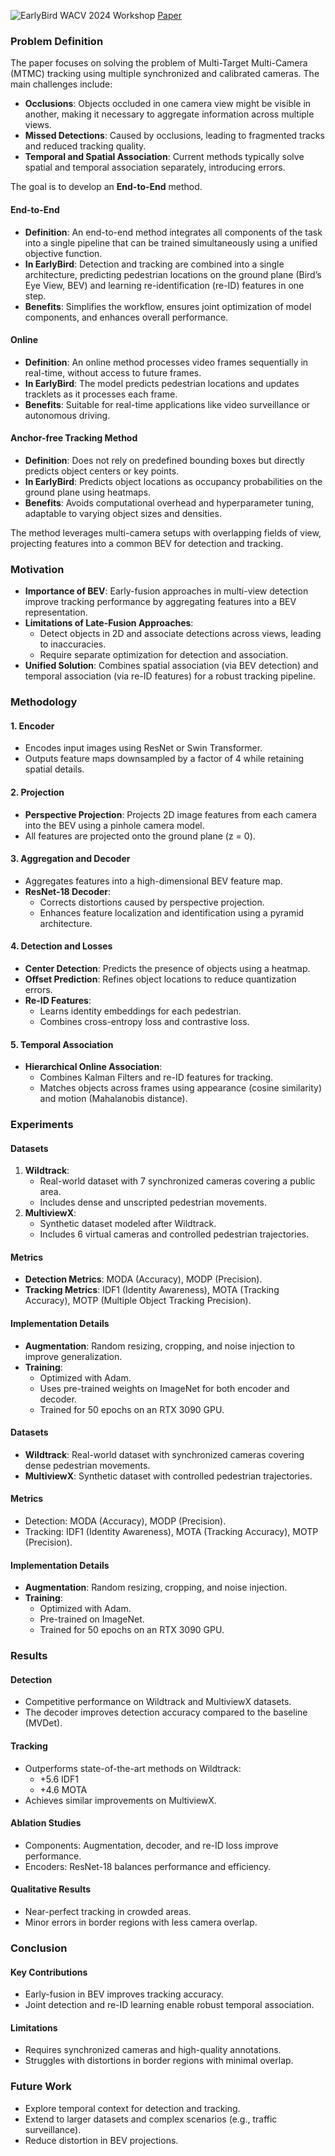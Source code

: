 ![EarlyBird WACV 2024 Workshop](https://img.shields.io/badge/WACV%20Workshop-2024-f1b800) [Paper](https://arxiv.org/pdf/2310.13350)

### Problem Definition

The paper focuses on solving the problem of Multi-Target Multi-Camera (MTMC) tracking using multiple synchronized and calibrated cameras. The main challenges include:

- **Occlusions**: Objects occluded in one camera view might be visible in another, making it necessary to aggregate information across multiple views.
- **Missed Detections**: Caused by occlusions, leading to fragmented tracks and reduced tracking quality.
- **Temporal and Spatial Association**: Current methods typically solve spatial and temporal association separately, introducing errors.

The goal is to develop an **End-to-End** method.

#### End-to-End
- **Definition**: An end-to-end method integrates all components of the task into a single pipeline that can be trained simultaneously using a unified objective function.
- **In EarlyBird**: Detection and tracking are combined into a single architecture, predicting pedestrian locations on the ground plane (Bird’s Eye View, BEV) and learning re-identification (re-ID) features in one step.
- **Benefits**: Simplifies the workflow, ensures joint optimization of model components, and enhances overall performance.

#### Online
- **Definition**: An online method processes video frames sequentially in real-time, without access to future frames.
- **In EarlyBird**: The model predicts pedestrian locations and updates tracklets as it processes each frame.
- **Benefits**: Suitable for real-time applications like video surveillance or autonomous driving.

#### Anchor-free Tracking Method
- **Definition**: Does not rely on predefined bounding boxes but directly predicts object centers or key points.
- **In EarlyBird**: Predicts object locations as occupancy probabilities on the ground plane using heatmaps.
- **Benefits**: Avoids computational overhead and hyperparameter tuning, adaptable to varying object sizes and densities.

The method leverages multi-camera setups with overlapping fields of view, projecting features into a common BEV for detection and tracking.

### Motivation

- **Importance of BEV**: Early-fusion approaches in multi-view detection improve tracking performance by aggregating features into a BEV representation.
- **Limitations of Late-Fusion Approaches**:
  - Detect objects in 2D and associate detections across views, leading to inaccuracies.
  - Require separate optimization for detection and association.
- **Unified Solution**: Combines spatial association (via BEV detection) and temporal association (via re-ID features) for a robust tracking pipeline.

### Methodology

#### 1. Encoder
- Encodes input images using ResNet or Swin Transformer.
- Outputs feature maps downsampled by a factor of 4 while retaining spatial details.

#### 2. Projection
- **Perspective Projection**: Projects 2D image features from each camera into the BEV using a pinhole camera model.
- All features are projected onto the ground plane (z = 0).

#### 3. Aggregation and Decoder
- Aggregates features into a high-dimensional BEV feature map.
- **ResNet-18 Decoder**:
  - Corrects distortions caused by perspective projection.
  - Enhances feature localization and identification using a pyramid architecture.

#### 4. Detection and Losses
- **Center Detection**: Predicts the presence of objects using a heatmap.
- **Offset Prediction**: Refines object locations to reduce quantization errors.
- **Re-ID Features**:
  - Learns identity embeddings for each pedestrian.
  - Combines cross-entropy loss and contrastive loss.

#### 5. Temporal Association
- **Hierarchical Online Association**:
  - Combines Kalman Filters and re-ID features for tracking.
  - Matches objects across frames using appearance (cosine similarity) and motion (Mahalanobis distance).

### Experiments

#### Datasets
1. **Wildtrack**:
   - Real-world dataset with 7 synchronized cameras covering a public area.
   - Includes dense and unscripted pedestrian movements.
2. **MultiviewX**:
   - Synthetic dataset modeled after Wildtrack.
   - Includes 6 virtual cameras and controlled pedestrian trajectories.

#### Metrics
- **Detection Metrics**: MODA (Accuracy), MODP (Precision).
- **Tracking Metrics**: IDF1 (Identity Awareness), MOTA (Tracking Accuracy), MOTP (Multiple Object Tracking Precision).

#### Implementation Details
- **Augmentation**: Random resizing, cropping, and noise injection to improve generalization.
- **Training**:
  - Optimized with Adam.
  - Uses pre-trained weights on ImageNet for both encoder and decoder.
  - Trained for 50 epochs on an RTX 3090 GPU.

#### Datasets
- **Wildtrack**: Real-world dataset with synchronized cameras covering dense pedestrian movements.
- **MultiviewX**: Synthetic dataset with controlled pedestrian trajectories.

#### Metrics
- Detection: MODA (Accuracy), MODP (Precision).
- Tracking: IDF1 (Identity Awareness), MOTA (Tracking Accuracy), MOTP (Precision).

#### Implementation Details
- **Augmentation**: Random resizing, cropping, and noise injection.
- **Training**:
  - Optimized with Adam.
  - Pre-trained on ImageNet.
  - Trained for 50 epochs on an RTX 3090 GPU.

### Results

#### Detection
- Competitive performance on Wildtrack and MultiviewX datasets.
- The decoder improves detection accuracy compared to the baseline (MVDet).

#### Tracking
- Outperforms state-of-the-art methods on Wildtrack:
  - +5.6 IDF1
  - +4.6 MOTA
- Achieves similar improvements on MultiviewX.

#### Ablation Studies
- Components: Augmentation, decoder, and re-ID loss improve performance.
- Encoders: ResNet-18 balances performance and efficiency.

#### Qualitative Results
- Near-perfect tracking in crowded areas.
- Minor errors in border regions with less camera overlap.

### Conclusion

#### Key Contributions
- Early-fusion in BEV improves tracking accuracy.
- Joint detection and re-ID learning enable robust temporal association.

#### Limitations
- Requires synchronized cameras and high-quality annotations.
- Struggles with distortions in border regions with minimal overlap.

### Future Work
- Explore temporal context for detection and tracking.
- Extend to larger datasets and complex scenarios (e.g., traffic surveillance).
- Reduce distortion in BEV projections.
